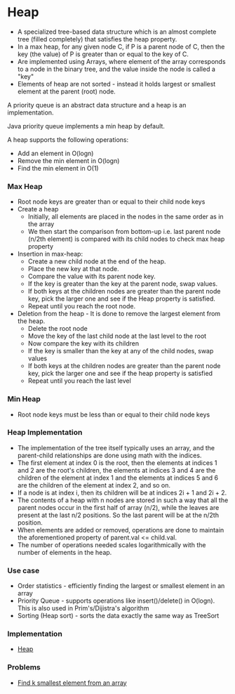 # Heap
* A specialized tree-based data structure which is an almost complete tree (filled completely) that satisfies the heap property. 
* In a max heap, for any given node C, if P is a parent node of C, then the key (the value) of P is greater than or equal to the key of C.
* Are implemented using Arrays, where element of the array corresponds to a node in the binary tree, and the value inside the node is called a "key"
* Elements of heap are not sorted - instead it holds largest or smallest element at the parent (root) node.

A priority queue is an abstract data structure and a heap is an implementation.

Java priority queue implements a min heap by default.

A heap supports the following operations:
* Add an element in O(logn)
* Remove the min element in O(logn)
* Find the min element in O(1)

### Max Heap
* Root node keys are greater than or equal to their child node keys
* Create a heap
  * Initially, all elements are placed in the nodes in the same order as in the array
  * We then start the comparison from bottom-up i.e. last parent node (n/2th element) is compared with its child nodes to check max heap property
* Insertion in max-heap:
  * Create a new child node at the end of the heap.
  * Place the new key at that node.
  * Compare the value with its parent node key.
  * If the key is greater than the key at the parent node, swap values.
  * If both keys at the children nodes are greater than the parent node key, pick the larger one and see if the Heap property is satisfied.
  * Repeat until you reach the root node.
* Deletion from the heap - It is done to remove the largest element from the heap.
  * Delete the root node
  * Move the key of the last child node at the last level to the root
  * Now compare the key with its children
  * If the key is smaller than the key at any of the child nodes, swap values
  * If both keys at the children nodes are greater than the parent node key, pick the larger one and see if the heap property is satisfied
  * Repeat until you reach the last level

### Min Heap
* Root node keys must be less than or equal to their child node keys

### Heap Implementation
* The implementation of the tree itself typically uses an array, and the parent-child relationships are done using math with the indices. 
* The first element at index 0 is the root, then the elements at indices 1 and 2 are the root's children, the elements at indices 3 and 4 are the children of the element at index 1 and the elements at indices 5 and 6 are the children of the element at index 2, and so on. 
* If a node is at index i, then its children will be at indices 2i + 1 and 2i + 2. 
* The contents of a heap with n nodes are stored in such a way that all the parent nodes occur in the first half of array (n/2), while the leaves are present at the last n/2 positions. So the last parent will be at the n/2th position.
* When elements are added or removed, operations are done to maintain the aforementioned property of parent.val <= child.val. 
* The number of operations needed scales logarithmically with the number of elements in the heap.

### Use case
* Order statistics - efficiently finding the largest or smallest element in an array
* Priority Queue - supports operations like insert()/delete() in O(logn). This is also used in Prim's/Dijistra's algorithm
* Sorting (Heap sort) - sorts the data exactly the same way as TreeSort

### Implementation
* [Heap](Heap.java)

### Problems
* [Find k smallest element from an array](KSmallestElement.java)

